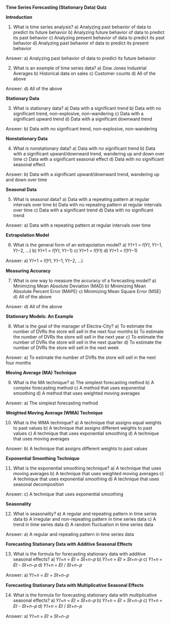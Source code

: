 **Time Series Forecasting (Stationary Data) Quiz**

**Introduction**

1. What is time series analysis?
a) Analyzing past behavior of data to predict its future behavior
b) Analyzing future behavior of data to predict its past behavior
c) Analyzing present behavior of data to predict its past behavior
d) Analyzing past behavior of data to predict its present behavior

Answer: a) Analyzing past behavior of data to predict its future behavior

2. What is an example of time series data?
a) Dow Jones Industrial Averages
b) Historical data on sales
c) Customer counts
d) All of the above

Answer: d) All of the above

**Stationary Data**

3. What is stationary data?
a) Data with a significant trend
b) Data with no significant trend, non-explosive, non-wandering
c) Data with a significant upward trend
d) Data with a significant downward trend

Answer: b) Data with no significant trend, non-explosive, non-wandering

**Nonstationary Data**

4. What is nonstationary data?
a) Data with no significant trend
b) Data with a significant upward/downward trend, wandering up and down over time
c) Data with a significant seasonal effect
d) Data with no significant seasonal effect

Answer: b) Data with a significant upward/downward trend, wandering up and down over time

**Seasonal Data**

5. What is seasonal data?
a) Data with a repeating pattern at regular intervals over time
b) Data with no repeating pattern at regular intervals over time
c) Data with a significant trend
d) Data with no significant trend

Answer: a) Data with a repeating pattern at regular intervals over time

**Extrapolation Model**

6. What is the general form of an extrapolation model?
a) 𝑌𝑡+1 = 𝑓(𝑌𝑡, 𝑌𝑡−1, 𝑌𝑡−2, …)
b) 𝑌𝑡+1 = 𝑓(𝑌𝑡, 𝑌𝑡−1)
c) 𝑌𝑡+1 = 𝑓(𝑌𝑡)
d) 𝑌𝑡+1 = 𝑓(𝑌𝑡−1)

Answer: a) 𝑌𝑡+1 = 𝑓(𝑌𝑡, 𝑌𝑡−1, 𝑌𝑡−2, …)

**Measuring Accuracy**

7. What is one way to measure the accuracy of a forecasting model?
a) Minimizing Mean Absolute Deviation (MAD)
b) Minimizing Mean Absolute Percent Error (MAPE)
c) Minimizing Mean Square Error (MSE)
d) All of the above

Answer: d) All of the above

**Stationary Models: An Example**

8. What is the goal of the manager of Electra-City?
a) To estimate the number of DVRs the store will sell in the next four months
b) To estimate the number of DVRs the store will sell in the next year
c) To estimate the number of DVRs the store will sell in the next quarter
d) To estimate the number of DVRs the store will sell in the next week

Answer: a) To estimate the number of DVRs the store will sell in the next four months

**Moving Average (MA) Technique**

9. What is the MA technique?
a) The simplest forecasting method
b) A complex forecasting method
c) A method that uses exponential smoothing
d) A method that uses weighted moving averages

Answer: a) The simplest forecasting method

**Weighted Moving Average (WMA) Technique**

10. What is the WMA technique?
a) A technique that assigns equal weights to past values
b) A technique that assigns different weights to past values
c) A technique that uses exponential smoothing
d) A technique that uses moving averages

Answer: b) A technique that assigns different weights to past values

**Exponential Smoothing Technique**

11. What is the exponential smoothing technique?
a) A technique that uses moving averages
b) A technique that uses weighted moving averages
c) A technique that uses exponential smoothing
d) A technique that uses seasonal decomposition

Answer: c) A technique that uses exponential smoothing

**Seasonality**

12. What is seasonality?
a) A regular and repeating pattern in time series data
b) A irregular and non-repeating pattern in time series data
c) A trend in time series data
d) A random fluctuation in time series data

Answer: a) A regular and repeating pattern in time series data

**Forecasting Stationary Data with Additive Seasonal Effects**

13. What is the formula for forecasting stationary data with additive seasonal effects?
a) 𝑌𝑡+𝑛 = 𝐸𝑡 + 𝑆𝑡+𝑛−𝑝
b) 𝑌𝑡+𝑛 = 𝐸𝑡 × 𝑆𝑡+𝑛−𝑝
c) 𝑌𝑡+𝑛 = 𝐸𝑡 - 𝑆𝑡+𝑛−𝑝
d) 𝑌𝑡+𝑛 = 𝐸𝑡 / 𝑆𝑡+𝑛−𝑝

Answer: a) 𝑌𝑡+𝑛 = 𝐸𝑡 + 𝑆𝑡+𝑛−𝑝

**Forecasting Stationary Data with Multiplicative Seasonal Effects**

14. What is the formula for forecasting stationary data with multiplicative seasonal effects?
a) 𝑌𝑡+𝑛 = 𝐸𝑡 × 𝑆𝑡+𝑛−𝑝
b) 𝑌𝑡+𝑛 = 𝐸𝑡 + 𝑆𝑡+𝑛−𝑝
c) 𝑌𝑡+𝑛 = 𝐸𝑡 - 𝑆𝑡+𝑛−𝑝
d) 𝑌𝑡+𝑛 = 𝐸𝑡 / 𝑆𝑡+𝑛−𝑝

Answer: a) 𝑌𝑡+𝑛 = 𝐸𝑡 × 𝑆𝑡+𝑛−𝑝